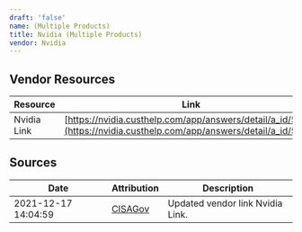 ```yaml
---
draft: 'false'
name: (Multiple Products)
title: Nvidia (Multiple Products)
vendor: Nvidia
---
```


## Vendor Resources
| Resource | Link |
| --- | --- |
| Nvidia Link | [https://nvidia.custhelp.com/app/answers/detail/a_id/5294](https://nvidia.custhelp.com/app/answers/detail/a_id/5294) |



## Sources
| Date | Attribution | Description |
| --- | --- | --- |
| 2021-12-17 14:04:59 | [CISAGov](https://raw.githubusercontent.com/cisagov/log4j-affected-db/develop/README.md) | Updated vendor link Nvidia Link.  |
